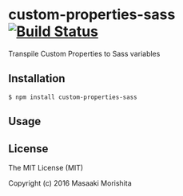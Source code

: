 # custom-properties-sass [![Build Status](https://travis-ci.org/morishitter/custom-properties-sass.svg)](https://travis-ci.org/morishitter/custom-properties-sass)

Transpile Custom Properties to Sass variables

## Installation

```shell
$ npm install custom-properties-sass
```

## Usage

## License

The MIT License (MIT)

Copyright (c) 2016 Masaaki Morishita
